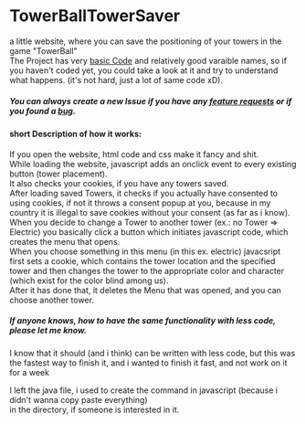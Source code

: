 # TowerBallTowerSaver
a little website, where you can save the positioning of your towers in the game "TowerBall"  
The Project has very [basic Code](https://github.com/chibbi/TowerBallTowerSaver/blob/main/js/default.js) and relatively good varaible names, so if you haven't coded yet, you could take a look at it and try to understand what happens. (it's not hard, just a lot of same code xD).
##### You can always create a new Issue if you have any [feature requests](https://github.com/chibbi/TowerBallTowerSaver/issues/new?assignees=&labels=&template=feature_request.md&title=) or if you found a [bug](https://github.com/chibbi/TowerBallTowerSaver/issues/new?assignees=&labels=bug&template=bug_report.md&title=).  
  
#### short Description of how it works:  
If you open the website, html code and css make it fancy and shit.  
While loading the website, javascript adds an onclick event to every existing button (tower placement).  
It also checks your cookies, if you have any towers saved.  
After loading saved Towers, it checks if you actually have consented to using cookies, if not it throws a consent popup at you, because in my country it is illegal to save cookies without your consent (as far as i know).
When you decide to change a Tower to another tower (ex.: no Tower => Electric) you basically click a button which initiates javascript code, which creates the menu that opens.  
When you choose something in this menu (in this ex. electric) javacsript first sets a cookie, which contains the tower location and the specified tower and then changes the tower to the appropriate color and character (which exist for the color blind among us).  
After it has done that, it deletes the Menu that was opened, and you can choose another tower.  
  
##### If anyone knows, how to have the same functionality with less code, please let me know.  
I know that it should (and i think) can be written with less code, but this was the fastest way to finish it, and i wanted to finish it fast, and not work on it for a week

I left the java file, i used to create the command in javascript (because i didn't wanna copy paste everything)  
in the directory, if someone is interested in it.  
